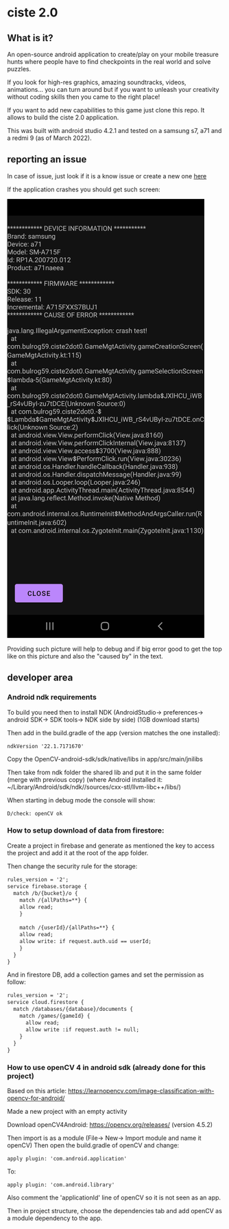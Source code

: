 # ciste 2.0

## What is it?

An open-source android application to create/play on your mobile treasure hunts where people have to find checkpoints in the real world and solve puzzles.

If you look for high-res graphics, amazing soundtracks, videos, animations... you can turn around but if you want to unleash your creativity without coding skills then you came to the right place!

If you want to add new capabilities to this game just clone this repo. It allows to build the ciste 2.0 application.

This was built with android studio 4.2.1 and tested on a samsung s7, a71 and a redmi 9 (as of March 2022).

## reporting an issue

In case of issue, just look if it is a know issue or create a new one [here](https://github.com/bulrog/cistev2-app/issues)

If the application crashes you should get such screen:

![](crash_example.jpg)

Providing such picture will help to debug and if big error good to get the top like on this picture and also the "caused by" in the text.


## developer area 

### Android ndk requirements

To build you need then to install NDK (AndroidStudio-> preferences-> android SDK-> SDK tools-> NDK side by side) (1GB download starts)

Then add in the build.gradle of the app (version matches the one installed):

    ndkVersion '22.1.7171670'

Copy the OpenCV-android-sdk/sdk/native/libs in app/src/main/jnilibs

Then take from ndk folder the shared lib and put it in the same folder (merge with previous copy) (where Android installed it: ~/Library/Android/sdk/ndk/<version>/sources/cxx-stl/llvm-libc++/libs/)

When starting in debug mode the console will show:

    D/check: openCV ok

### How to setup download of data from firestore:

Create a project in firebase and generate as mentioned the key to access the project and add it at the root of the app folder.

Then change the security rule for the storage:

    rules_version = '2';
    service firebase.storage {
      match /b/{bucket}/o {
        match /{allPaths=**} {
        allow read;
        }
        
        match /{userId}/{allPaths=**} {
        allow read;
        allow write: if request.auth.uid == userId;
        }
      }
    }
    
 And in firestore DB, add a collection games and set the permission as follow:
 
    rules_version = '2';
    service cloud.firestore {
      match /databases/{database}/documents {
        match /games/{gameId} {
          allow read;
          allow write :if request.auth != null;
        }
      }
    }
    
### How to use openCV 4 in android sdk (already done for this project)

Based on this article: https://learnopencv.com/image-classification-with-opencv-for-android/

Made a new project with an empty activity

Download openCV4Android: https://opencv.org/releases/ (version 4.5.2)

Then import is as a module (File-> New-> Import module and name it openCV)
Then open the build.gradle of openCV and change:

    apply plugin: 'com.android.application'
    
To:

    apply plugin: 'com.android.library'

Also comment the 'applicationId' line of openCV so it is not seen as an app.

Then in project structure, choose the dependencies tab and add openCV as a module dependency to the app.